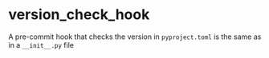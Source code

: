# version_check_hook
A pre-commit hook that checks the version in `pyproject.toml` is the same as in a `__init__.py` file
